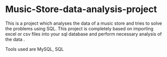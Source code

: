 # Music-Store-data-analysis-project

This is a project which analyses the data of a music store and tries to solve the problems using SQL. This project is completely based on importing excel or csv files into your sql database and perform necessary analysis of the data . 

Tools used are MySQL, SQL 
